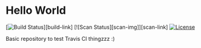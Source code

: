 # Hello World

[![Build Status][build-img]][build-link] [![Scan Status][scan-img]][scan-link]
[![License][license-img]][license-url]

[build-img]: https://travis-ci.com/amete/hello_world.svg?branch=master
[license-url]: https://github.com/amete/hello_world/blob/master/LICENSE.md
[license-img]: https://img.shields.io/github/license/rsp/travis-hello-modern-cpp.svg

Basic repository to test Travis CI thingzzz :) 
